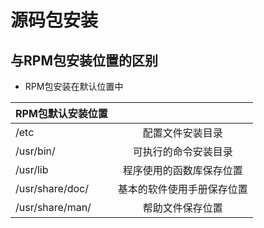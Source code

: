 # 源码包安装
## 与RPM包安装位置的区别
- RPM包安装在默认位置中 
 
|RPM包默认安装位置||
|:--|:--:|
|/etc|配置文件安装目录|
|/usr/bin/|可执行的命令安装目录|
|/usr/lib|程序使用的函数库保存位置|
|/usr/share/doc/|基本的软件使用手册保存位置|
|/usr/share/man/|帮助文件保存位置|
